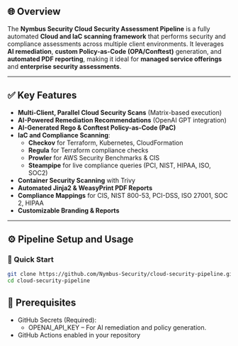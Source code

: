 ## 🌐 Overview

The **Nymbus Security Cloud Security Assessment Pipeline** is a fully automated **Cloud and IaC scanning framework** that performs security and compliance assessments across multiple client environments. It leverages **AI remediation**, **custom Policy-as-Code (OPA/Conftest)** generation, and **automated PDF reporting**, making it ideal for **managed service offerings** and **enterprise security assessments**.

---

## ✅ **Key Features**

- **Multi-Client, Parallel Cloud Security Scans** (Matrix-based execution)
- **AI-Powered Remediation Recommendations** (OpenAI GPT integration)
- **AI-Generated Rego & Conftest Policy-as-Code (PaC)**
- **IaC and Compliance Scanning**:
  - **Checkov** for Terraform, Kubernetes, CloudFormation
  - **Regula** for Terraform compliance checks
  - **Prowler** for AWS Security Benchmarks & CIS
  - **Steampipe** for live compliance queries (PCI, NIST, HIPAA, ISO, SOC2)
- **Container Security Scanning** with Trivy
- **Automated Jinja2 & WeasyPrint PDF Reports**
- **Compliance Mappings** for CIS, NIST 800-53, PCI-DSS, ISO 27001, SOC 2, HIPAA
- **Customizable Branding & Reports**

---

## ⚙️ **Pipeline Setup and Usage**

### 🚀 Quick Start

```bash
git clone https://github.com/Nymbus-Security/cloud-security-pipeline.git
cd cloud-security-pipeline
```

## 🔑 **Prerequisites**
- GitHub Secrets (Required):
    - OPENAI_API_KEY – For AI remediation and policy generation.
- GitHub Actions enabled in your repository
